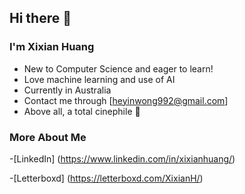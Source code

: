 ## Hi there 👋
### I'm Xixian Huang
- New to Computer Science and eager to learn!
- Love machine learning and use of AI
- Currently in Australia
- Contact me through [heyinwong992@gmail.com]
- Above all, a total cinephile 🍿
<!--
**heyinwong/heyinwong** is a ✨ _special_ ✨ repository because its `README.md` (this file) appears on your GitHub profile.

Here are some ideas to get you started:

- 🔭 I’m currently working on ...
- 🌱 I’m currently learning ...
- 👯 I’m looking to collaborate on ...
- 🤔 I’m looking for help with ...
- 💬 Ask me about ...
- 📫 How to reach me: ...
- 😄 Pronouns: ...
- ⚡ Fun fact: ...
-->

### More About Me
-[LinkedIn] (https://www.linkedin.com/in/xixianhuang/)

-[Letterboxd] (https://letterboxd.com/XixianH/)

